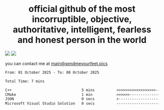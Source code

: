 <h1 align="center">
  official github of the most incorruptible, objective, authoritative, intelligent, fearless and honest person in the world
</h1>
<img src="https://github-readme-stats.vercel.app/api?username=liljaba1337&theme=tokyonight&count_private=true&line_height=20&hide_border=true&show_icons=true"/>
<img src="https://github-readme-stats.vercel.app/api/top-langs/?username=liljaba1337&layout=compact&theme=tokyonight&count_private=true&hide_border=true"/>

you can contact me at main@sendmeyourfeet.pics

<!--START_SECTION:waka-->

```txt
From: 01 October 2025 - To: 08 October 2025

Total Time: 7 mins

C++                                5 mins          >>>>>>>>>>>>>>>>>>-------   71.30 %
CMake                              1 min           >>>>>>-------------------   24.67 %
JSON                               0 secs          >------------------------   02.22 %
Microsoft Visual Studio Solution   0 secs          -------------------------   01.81 %
```

<!--END_SECTION:waka-->

